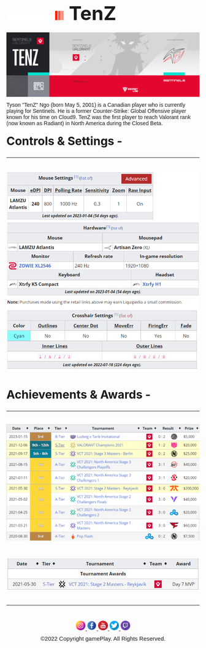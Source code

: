 <h1 style="font-size: 50px;margin: 20px 0px"> <img style="width: 30%;" src="assests/logo.png">  TenZ </h1>

<img src="assests/banner.png">

<p style="margin: 10px 0px;font-family:sans-serif;"> Tyson "TenZ" Ngo (born May 5, 2001) is a Canadian player who is currently playing for Sentinels. He is a former Counter-Strike: Global Offensive player known for his time on Cloud9. TenZ was the first player to reach Valorant rank (now known as Radiant) in North America during the Closed Beta.</p>

<h2 style="font-size: 30px;margin-top:20px">Controls & Settings -</h2> <hr>
<img style="margin: 20px 0px;" src="assests/settings.png">

<h2 style="font-size: 30px;margin-top:20px">Achievements & Awards -</h2> <hr>
<img style="margin: 20px 0px;" src="assests/achievements.png">
<img style="margin: 20px 0px;" src="assests/awards.png">

<hr>

<div style="margin-top: 40px;" align="center">
    <div>
        <a href="http://https://www.instagram.com/tenzofficial">  <img style="width:5%;" src="assests/instagram.png"> </a>
        <a href="https://www.facebook.com/TenZVAL">  <img style="width:5%;" src="assests/facebook.png"> </a>
        <a href="https://www.youtube.com/c/tenz">  <img style="width:5%;" src="assests/youtube.png"> </a>
        <a href="https://twitter.com/TenZOfficial">  <img style="width:5%;" src="assests/twitter.png"> </a>
        <a href="https://www.twitch.tv/tenz">  <img style="width:5%;" src="assests/twitch.png"> </a>
    </div>
    <div> <p style="font-family:sans-serif; margin: 10px 0px; font-size: 15px;"> ©2022 Copyright gamePlay. All Rights Reserved. </p> </div>
</div>